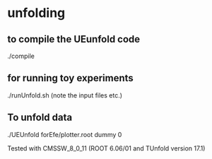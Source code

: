 # unfolding

## to compile the UEunfold code
./compile 

## for running toy experiments
./runUnfold.sh (note the input files etc.)

## To unfold data
./UEUnfold forEfe/plotter.root dummy 0

Tested with CMSSW_8_0_11 (ROOT 6.06/01 and TUnfold version 17.1)
